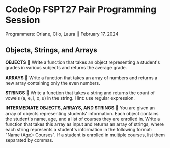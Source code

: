 # CodeOp FSPT27 Pair Programming Session
Programmers: Orlane, Clio, Laura || February 17, 2024

## Objects, Strings, and Arrays

**OBJECTS** :tangerine:
Write a function that takes an object representing a student's grades in various subjects and returns the average grade.

**ARRAYS** :apple:
Write a function that takes an array of numbers and returns a new array containing only the even numbers.

**STRINGS** :strawberry:
Write a function that takes a string and returns the count of vowels (a, e, i, o, u) in the string. Hint: use regular expression.

**INTERMEDIATE OBJECTS, ARRAYS, AND STRINGS** :banana:
You are given an array of objects representing students' information. Each object contains the student's name, age, and a list of courses they are enrolled in. Write a function that takes this array as input and returns an array of strings, where each string represents a student's information in the following format: "Name (Age): Courses". If a student is enrolled in multiple courses, list them separated by commas.
